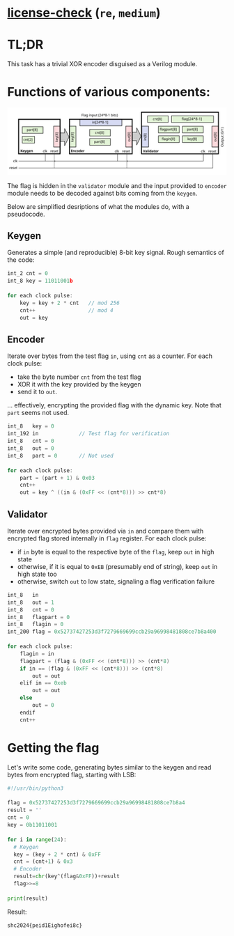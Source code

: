 # [license-check](http://ctf.m0unt41n.ch/challenges/license-check) (`re`, `medium`)

# TL;DR

This task has a trivial XOR encoder disguised as a Verilog module. 

# Functions of various components:

![](license-check.svg "")

The flag is hidden in the `validator` module and the input provided to `encoder` module
needs to be decoded against bits coming from the `keygen`.

Below are simplified desriptions of what the modules do, with a pseudocode.

## Keygen

Generates a simple (and reproducible) 8-bit key signal. Rough semantics of the code:

```c
int_2 cnt = 0
int_8 key = 11011001b

for each clock pulse:
    key = key + 2 * cnt   // mod 256
    cnt++                 // mod 4
    out = key
```

## Encoder

Iterate over bytes from the test flag `in`, using `cnt` as a counter.
For each clock pulse:

*   take the byte number `cnt` from the test flag
*   XOR it with the key provided by the keygen
*   send it to `out`.

... effectively, encrypting the provided flag with the dynamic key.
Note that `part` seems not used.

```c
int_8   key = 0
int_192 in             // Test flag for verification
int_8   cnt = 0
int_8   out = 0
int_8   part = 0       // Not used

for each clock pulse:
    part = (part + 1) & 0x03
    cnt++
    out = key ^ ((in & (0xFF << (cnt*8))) >> cnt*8)
```

## Validator

Iterate over encrypted bytes provided via `in` and compare them with
encrypted flag stored internally in `flag` register. For each clock pulse:

*   if `in` byte is equal to the respective byte of the `flag`, keep `out`
    in high state
*   otherwise, if it is equal to `0xEB` (presumably end of string), keep
    `out` in high state too
*   otherwise, switch `out` to low state, signaling a flag verification
    failure

```c
int_8   in
int_8   out = 1
int_8   cnt = 0
int_8   flagpart = 0
int_8   flagin = 0
int_200 flag = 0x52737427253d3f7279669699ccb29a96998481808ce7b8a400

for each clock pulse:
    flagin = in
    flagpart = (flag & (0xFF << (cnt*8))) >> (cnt*8)
    if in == (flag & (0xFF << (cnt*8))) >> (cnt*8)
        out = out
    elif in == 0xeb
        out = out
    else
        out = 0
    endif
    cnt++
```

# Getting the flag

Let's write some code, generating bytes similar to the keygen and read bytes from encrypted
flag, starting with LSB:

```python
#!/usr/bin/python3

flag = 0x52737427253d3f7279669699ccb29a96998481808ce7b8a4
result = ''
cnt = 0
key = 0b11011001

for i in range(24):
  # Keygen
  key = (key + 2 * cnt) & 0xFF
  cnt = (cnt+1) & 0x3
  # Encoder
  result=chr(key^(flag&0xFF))+result
  flag>>=8

print(result)
```

Result:

```
shc2024{peid1Eighofei8c}
```
